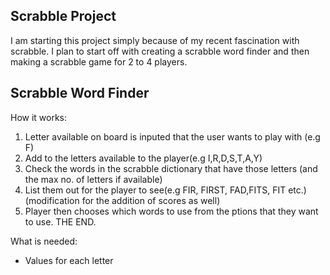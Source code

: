 ## Scrabble Project
I am starting this project simply because of my recent fascination with scrabble. I plan to start off with creating a scrabble word finder and then making a scrabble game for 2 to 4 players.

## Scrabble Word Finder 
How it works:
1. Letter available on board is inputed that the user wants to play with (e.g F)
2. Add to the letters available to the player(e.g I,R,D,S,T,A,Y)
3. Check the words in the scrabble dictionary that have those letters (and the max no. of letters if available)
4. List them out for the player to see(e.g FIR, FIRST, FAD,FITS, FIT etc.)(modification for the addition of scores as well)
5. Player then chooses which words to use from the ptions that they want to use. THE END.

What is needed:
- Values for each letter
